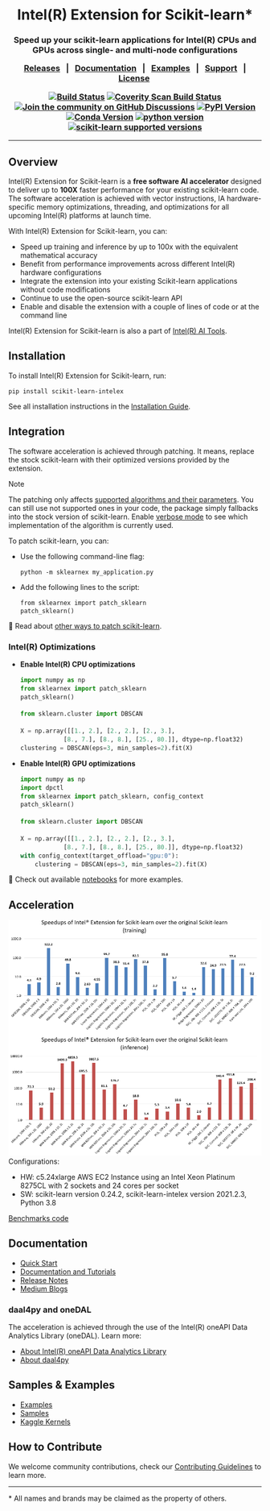 <div align="center">

# Intel(R) Extension for Scikit-learn* 

<h3> Speed up your scikit-learn applications for Intel(R) CPUs and GPUs across single- and multi-node configurations

[Releases](https://github.com/intel/scikit-learn-intelex/releases)&nbsp;&nbsp;&nbsp;|&nbsp;&nbsp;&nbsp;[Documentation](https://intel.github.io/scikit-learn-intelex/)&nbsp;&nbsp;&nbsp;|&nbsp;&nbsp;&nbsp;[Examples](https://github.com/intel/scikit-learn-intelex/tree/master/examples/notebooks)&nbsp;&nbsp;&nbsp;|&nbsp;&nbsp;&nbsp;[Support]()&nbsp;&nbsp;&nbsp;|&nbsp;&nbsp;[License](https://github.com/intel/scikit-learn-intelex/blob/master/LICENSE)&nbsp;&nbsp;&nbsp;

[![Build Status](https://dev.azure.com/daal/daal4py/_apis/build/status/CI?branchName=master)](https://dev.azure.com/daal/daal4py/_build/latest?definitionId=9&branchName=master)
[![Coverity Scan Build Status](https://scan.coverity.com/projects/21716/badge.svg)](https://scan.coverity.com/projects/daal4py)
[![Join the community on GitHub Discussions](https://badgen.net/badge/join%20the%20discussion/on%20github/black?icon=github)](https://github.com/intel/scikit-learn-intelex/discussions)
[![PyPI Version](https://img.shields.io/pypi/v/scikit-learn-intelex)](https://pypi.org/project/scikit-learn-intelex/)
[![Conda Version](https://img.shields.io/conda/vn/conda-forge/scikit-learn-intelex)](https://anaconda.org/conda-forge/scikit-learn-intelex)
[![python version](https://img.shields.io/badge/python-3.8%20%7C%203.9%20%7C%203.10%20%7C%203.11-blue)](https://img.shields.io/badge/python-3.8%20%7C%203.9%20%7C%203.10%20%7C%203.11-blue)
[![scikit-learn supported versions](https://img.shields.io/badge/sklearn-1.0%20%7C%201.1%20%7C%201.2%20%7C%201.3-blue)](https://img.shields.io/badge/sklearn-01.0%20%7C%201.1%20%7C%201.2%20%7C%201.3-blue)

---
</h3>

<div align="left">

## Overview

Intel(R) Extension for Scikit-learn is a **free software AI accelerator** designed to deliver up to **100X** faster performance for your existing scikit-learn code.
The software acceleration is achieved with vector instructions, IA hardware-specific memory optimizations, threading, and optimizations for all upcoming Intel(R) platforms at launch time.


With Intel(R) Extension for Scikit-learn, you can:

* Speed up training and inference by up to 100x with the equivalent mathematical accuracy
* Benefit from performance improvements across different Intel(R) hardware configurations
* Integrate the extension into your existing Scikit-learn applications without code modifications
* Continue to use the open-source scikit-learn API
* Enable and disable the extension with a couple of lines of code or at the command line

Intel(R) Extension for Scikit-learn is also a part of [Intel(R) AI Tools](https://www.intel.com/content/www/us/en/developer/tools/oneapi/ai-analytics-toolkit.html). 

## Installation

To install Intel(R) Extension for Scikit-learn, run:

```
pip install scikit-learn-intelex
```

See all installation instructions in the [Installation Guide](https://intel.github.io/scikit-learn-intelex/latest/installation.html). 

## Integration

The software acceleration is achieved through patching. It means, replace the stock scikit-learn with their optimized versions provided by the extension.

> [!NOTE]
> The patching only affects [supported algorithms and their parameters](https://intel.github.io/scikit-learn-intelex/latest/algorithms.html).
> You can still use not supported ones in your code, the package simply fallbacks into the stock version of scikit-learn. 
> Enable [verbose mode](https://intel.github.io/scikit-learn-intelex/latest/verbose.html) to see which implementation of the algorithm is currently used.

To patch scikit-learn, you can:
* Use the following command-line flag:
  ```
  python -m sklearnex my_application.py
  ```
* Add the following lines to the script:
  ```
  from sklearnex import patch_sklearn
  patch_sklearn()
  ```

:eyes: Read about [other ways to patch scikit-learn](https://intel.github.io/scikit-learn-intelex/index.html#usage). 



### Intel(R) Optimizations

- **Enable Intel(R) CPU optimizations**

    ```py
    import numpy as np
    from sklearnex import patch_sklearn
    patch_sklearn()

    from sklearn.cluster import DBSCAN

    X = np.array([[1., 2.], [2., 2.], [2., 3.],
                [8., 7.], [8., 8.], [25., 80.]], dtype=np.float32)
    clustering = DBSCAN(eps=3, min_samples=2).fit(X)
    ```

- **Enable Intel(R) GPU optimizations**

    ```py
    import numpy as np
    import dpctl
    from sklearnex import patch_sklearn, config_context
    patch_sklearn()

    from sklearn.cluster import DBSCAN

    X = np.array([[1., 2.], [2., 2.], [2., 3.],
                [8., 7.], [8., 8.], [25., 80.]], dtype=np.float32)
    with config_context(target_offload="gpu:0"):
        clustering = DBSCAN(eps=3, min_samples=2).fit(X)
    ```
:eyes: Check out available [notebooks](https://github.com/intel/scikit-learn-intelex/tree/master/examples/notebooks) for more examples.


## Acceleration

![](https://raw.githubusercontent.com/intel/scikit-learn-intelex/master/doc/sources/_static/scikit-learn-acceleration-2021.2.3.PNG)
Configurations:
- HW: c5.24xlarge AWS EC2 Instance using an Intel Xeon Platinum 8275CL with 2 sockets and 24 cores per socket
- SW: scikit-learn version 0.24.2, scikit-learn-intelex version 2021.2.3, Python 3.8

[Benchmarks code](https://github.com/IntelPython/scikit-learn_bench)

## Documentation

* [Quick Start](https://intel.github.io/scikit-learn-intelex/latest/quick-start.html)
* [Documentation and Tutorials](https://intel.github.io/scikit-learn-intelex/latest/index.html)
* [Release Notes](https://github.com/intel/scikit-learn-intelex/releases)
* [Medium Blogs](https://intel.github.io/scikit-learn-intelex/latest/blogs.html)

### daal4py and oneDAL

The acceleration is achieved through the use of the Intel(R) oneAPI Data Analytics Library (oneDAL). Learn more:
- [About Intel(R) oneAPI Data Analytics Library](https://github.com/oneapi-src/oneDAL)
- [About daal4py](https://github.com/intel/scikit-learn-intelex/tree/master/daal4py)

## Samples & Examples

* [Examples](https://github.com/intel/scikit-learn-intelex/tree/master/examples/notebooks)
* [Samples](https://intel.github.io/scikit-learn-intelex/latest/samples.html)
* [Kaggle Kernels](https://intel.github.io/scikit-learn-intelex/latest/kaggle.html)


## How to Contribute

We welcome community contributions, check our [Contributing Guidelines](https://github.com/intel/scikit-learn-intelex/blob/master/CONTRIBUTING.md) to learn more.

------------------------------------------------------------------------
\* All names and brands may be claimed as the property of others.
